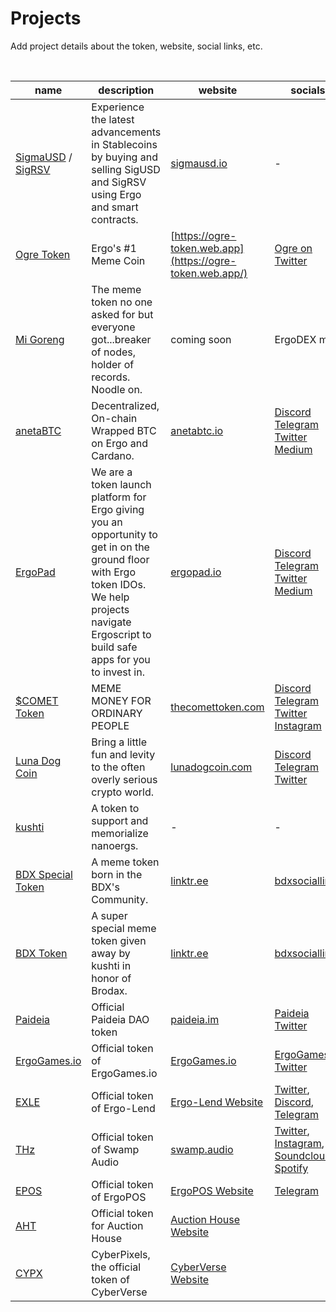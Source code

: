 # Projects

Add project details about the token, website, social links, etc.

<br>

| name                                                                                                                                                                                                                                            | description                                                                                                                                                                                         | website                                         | socials                                                                                                                                                                              |
| ----------------------------------------------------------------------------------------------------------------------------------------------------------------------------------------------------------------------------------------------- | --------------------------------------------------------------------------------------------------------------------------------------------------------------------------------------------------- | ----------------------------------------------- | ------------------------------------------------------------------------------------------------------------------------------------------------------------------------------------ |
| [SigmaUSD](https://explorer.ergoplatform.com/en/token/03faf2cb329f2e90d6d23b58d91bbb6c046aa143261cc21f52fbe2824bfcbf04) / [SigRSV](https://explorer.ergoplatform.com/en/token/003bd19d0187117f130b62e1bcab0939929ff5c7709f843c5c4dd158949285d0) | Experience the latest advancements in Stablecoins by buying and selling SigUSD and SigRSV using Ergo and smart contracts.                                                                           | [sigmausd.io](https://sigmausd.io/)             | -                                                                                                                                                                                    |
| [Ogre Token](https://explorer.ergoplatform.com/en/token/6de6f46e5c3eca524d938d822e444b924dbffbe02e5d34bd9dcd4bbfe9e85940)                                                                                                                        | Ergo's #1 Meme Coin                              | [https://ogre-token.web.app](https://ogre-token.web.app/)                                     |  [Ogre on Twitter](https://twitter.com/Ogre_Token)      |
| [Mi Goreng](https://explorer.ergoplatform.com/en/token/0779ec04f2fae64e87418a1ad917639d4668f78484f45df962b0dec14a2591d2)                                                                                                                        | The meme token no one asked for but everyone got...breaker of nodes, holder of records. Noodle on.                                                                                                  | coming soon                                     | ErgoDEX mod                                                                                                                                                                          |
| [anetaBTC](https://explorer.ergoplatform.com/en/token/472c3d4ecaa08fb7392ff041ee2e6af75f4a558810a74b28600549d5392810e8)                                                                                                                         | Decentralized, On-chain Wrapped BTC on Ergo and Cardano.                                                                                                                                            | [anetabtc.io](https://anetabtc.io/)             | [Discord](https://discord.gg/anetabtc) [Telegram](https://t.me/anetaBTC) [Twitter](https://twitter.com/anetaBTC) [Medium](https://medium.com/@anetaBTC)                              |
| [ErgoPad](https://explorer.ergoplatform.com/en/token/d71693c49a84fbbecd4908c94813b46514b18b67a99952dc1e6e4791556de413)                                                                                                                          | We are a token launch platform for Ergo giving you an opportunity to get in on the ground floor with Ergo token IDOs. We help projects navigate Ergoscript to build safe apps for you to invest in. | [ergopad.io](https://ergopad.io/)               | [Discord](https://discord.gg/E8cHp6ThuZ) [Telegram](http://t.me/ergopad_chat) [Twitter](https://twitter.com/ErgoPadOfficial) [Medium](https://ergopad.medium.com/)                   |
| [$COMET Token](https://explorer.ergoplatform.com/en/token/0cd8c9f416e5b1ca9f986a7f10a84191dfb85941619e49e53c0dc30ebf83324b)                                                                                                                     | MEME MONEY FOR ORDINARY PEOPLE                                                                                                                                                                      | [thecomettoken.com](https://thecomettoken.com/) | [Discord](https://discord.gg/p4A9KD5GRg) [Telegram](https://t.me/CometErgoCommunity) [Twitter](https://twitter.com/CometMooning) [Instagram](https://www.instagram.com/comet_token/) |
| [Luna Dog Coin](https://explorer.ergoplatform.com/en/token/5a34d53ca483924b9a6aa0c771f11888881b516a8d1a9cdc535d063fe26d065e)                                                                                                                    | Bring a little fun and levity to the often overly serious crypto world.                                                                                                                             | [lunadogcoin.com](https://lunadogcoin.com/)     | [Discord](https://discord.gg/ncCnbdjNfM) [Telegram](https://t.me/lunadogcoin) [Twitter](https://twitter.com/LunaDogCoin)                                                             |
| [kushti](https://explorer.ergoplatform.com/en/token/fbbaac7337d051c10fc3da0ccb864f4d32d40027551e1c3ea3ce361f39b91e40)                                                                                                                           | A token to support and memorialize nanoergs.                                                                                                                                                        | -                                               | -                                                                                                                                                                                    |
| [BDX Special Token](https://explorer.ergoplatform.com/en/token/0d9ef46408f11aed2a7f840d3928baefaf8153032f42296cbe9d640845d4082c)                                                                                                                | A meme token born in the BDX's Community.                                                                                                                                                           | [linktr.ee](https://linktr.ee/brodaxoficial)    | [bdxsociallinks](https://linktr.ee/brodaxoficial)                                                                                                                                    |
| [BDX Token](https://explorer.ergoplatform.com/en/token/118ed3f9d11700e870569c4b9f3166773ff44410a1d690c8890327a97f1bda39)                                                                                                                        | A super special meme token given away by kushti in honor of Brodax.                                                                                                                                             | [linktr.ee](https://linktr.ee/brodaxoficial)    | [bdxsociallinks](https://linktr.ee/brodaxoficial)                                                                                                                                    |
| [Paideia](https://explorer.ergoplatform.com/en/token/1fd6e032e8476c4aa54c18c1a308dce83940e8f4a28f576440513ed7326ad489) | Official Paideia DAO token | [paideia.im](https://paideia.im) | [Paideia Twitter](https://twitter.com/PaideiaDAO) |
| [ErgoGames.io](https://explorer.ergoplatform.com/en/token/00b1e236b60b95c2c6f8007a9d89bc460fc9e78f98b09faec9449007b40bccf3) | Official token of ErgoGames.io | [ErgoGames.io](https://ergogames.io) | [ErgoGames.io Twitter](https://twitter.com/ErgoGamesio) |
| [EXLE](https://explorer.ergoplatform.com/en/token/007fd64d1ee54d78dd269c8930a38286caa28d3f29d27cadcb796418ab15c283) | Official token of Ergo-Lend | [Ergo-Lend Website](https://www.ergolend.org/) | [Twitter](https://twitter.com/ErgoLend), [Discord](https://discord.gg/fe8b3dzK3C), [Telegram](https://t.me/ErgoLend) |
| [THz](https://explorer.ergoplatform.com/en/token/02f31739e2e4937bb9afb552943753d1e3e9cdd1a5e5661949cb0cef93f907ea) | Official token of Swamp Audio | [swamp.audio](https://swamp.audio/) | [Twitter](https://twitter.com/swampoflife), [Instagram](https://instagram.com/swamp.of.life), [Soundcloud](https://soundcloud.com/swamp-music-1), [Spotify](https://open.spotify.com/show/0m6cWf576CR45bALfVOIfv) |
| [EPOS](https://explorer.ergoplatform.com/en/token/00bd762484086cf560d3127eb53f0769d76244d9737636b2699d55c56cd470bf) | Official token of ErgoPOS | [ErgoPOS Website](https://www.ergopos.io/) | [Telegram](https://t.me/ergopos) |
| [AHT](https://explorer.ergoplatform.com/en/token/18c938e1924fc3eadc266e75ec02d81fe73b56e4e9f4e268dffffcb30387c42d) | Official token for Auction House | [Auction House Website](https://ergoauctions.org/) |
| [CYPX](https://explorer.ergoplatform.com/en/token/01dce8a5632d19799950ff90bca3b5d0ca3ebfa8aaafd06f0cc6dd1e97150e7f) | CyberPixels, the official token of CyberVerse | [CyberVerse Website](https://cybercitizens.io/) |
